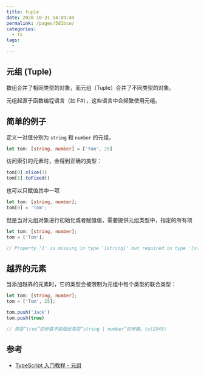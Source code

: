 ```yaml
---
title: tuple
date: 2020-10-31 14:09:49
permalink: /pages/5d1bce/
categories:
  - ts
tags:
  - 
---
```

## 元组 (Tuple)

数组合并了相同类型的对象，而元组（Tuple）合并了不同类型的对象。

元组起源于函数编程语言（如 F#），这些语言中会频繁使用元组。

## 简单的例子

定义一对值分别为 `string` 和 `number` 的元组。

```typescript
let tom: [string, number] = ['Tom', 25]
```

访问索引的元素时，会得到正确的类型：

```typescript
tom[0].slice(1)
tom[1].toFixed()
```

也可以只赋值其中一项

```typescript
let tom: [string, number];
tom[0] = 'Tom';
```

但是当对元组对象进行初始化或者赋值值，需要提供元组类型中，指定的所有项

```typescript
let tom: [string, number];
tom = ['Tom'];

// Property '1' is missing in type '[string]' but required in type '[string, number]'.ts(2741)
```

## 越界的元素

当添加越界的元素时，它的类型会被限制为元组中每个类型的联合类型：

```typescript
let tom: [string, number];
tom = ['Tom', 25];

tom.push('Jack')
tom.push(true)

// 类型“true”的参数不能赋给类型“string | number”的参数。ts(2345)
```


## 参考

-   [TypeScript 入门教程 - 元组](https://ts.xcatliu.com/advanced/tuple.html)
